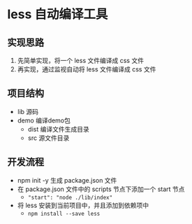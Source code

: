 # less 自动编译工具

## 实现思路
1. 先简单实现，将一个 less 文件编译成 css 文件
2. 再实现，通过监视自动将 less 文件编译成 css 文件

## 项目结构

- lib 源码
- demo 编译demo包
    + dist 编译文件生成目录
    + src  源文件目录

## 开发流程

- npm init -y 生成 package.json 文件
- 在 package.json 文件中的 scripts 节点下添加一个 start 节点
    + `"start": "node ./lib/index"`
- 将 less 安装到当前项目中，并且添加到依赖项中 
    + `npm install --save less`